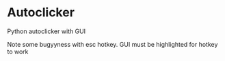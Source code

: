 # Autoclicker
Python autoclicker with GUI

Note some bugyyness with esc hotkey. GUI must be highlighted for hotkey to work
